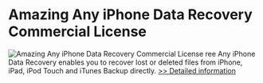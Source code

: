 # Amazing Any iPhone Data Recovery Commercial License
![Amazing Any iPhone Data Recovery Commercial License](https://mycommerce.akamaized.net/api/pimages/P300920463/BIG/300920463.PNG)
ree Any iPhone Data Recovery enables you to recover lost or deleted files from iPhone, iPad, iPod Touch and iTunes Backup directly.
[>> Detailed information](https://secure.shareit.com/shareit/product.html?productid=300920463&affiliateid=200057808)